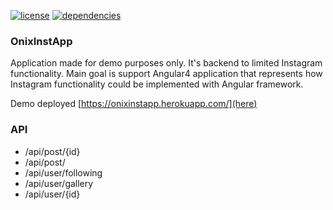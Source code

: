 [![license](https://img.shields.io/github/license/mrjazz/onixinstapp.svg?style=flat-square)](license)
[![dependencies](https://www.versioneye.com/user/projects/59f8839e0fb24f1ec2863979#dialog_dependency_badge)](dependencies)

### OnixInstApp

Application made for demo purposes only. It's backend to limited Instagram functionality.
Main goal is support Angular4 application that represents how Instagram functionality could be implemented with Angular framework.

Demo deployed [https://onixinstapp.herokuapp.com/](here)

### API

 - /api/post/{id}
 - /api/post/
 - /api/user/following
 - /api/user/gallery
 - /api/user/{id}

